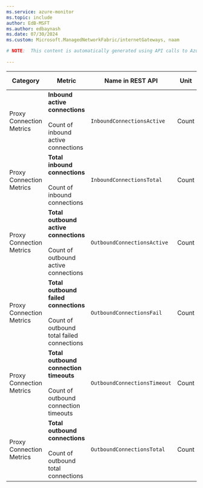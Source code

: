 ```yaml
---
ms.service: azure-monitor
ms.topic: include
author: EdB-MSFT
ms.author: edbaynash
ms.date: 07/30/2024
ms.custom: Microsoft.ManagedNetworkFabric/internetGateways, naam

# NOTE:  This content is automatically generated using API calls to Azure. Any edits made on these files will be overwritten in the next run of the script. 
 
---
```



|Category|Metric|Name in REST API|Unit|Aggregation|Dimensions|Time Grains|DS Export|
|---|---|---|---|---|---|---|---|
|Proxy Connection Metrics|**Inbound active connections**<br><br>Count of inbound active connections |`InboundConnectionsActive` |Count |Average, Maximum, Minimum |`nfcId`, `gatewayType`|PT1M |Yes|
|Proxy Connection Metrics|**Total inbound connections**<br><br>Count of inbound connections |`InboundConnectionsTotal` |Count |Average, Maximum, Minimum |`nfcId`, `gatewayType`|PT1M |Yes|
|Proxy Connection Metrics|**Total outbound active connections**<br><br>Count of outbound active connections |`OutboundConnectionsActive` |Count |Average, Maximum, Minimum |`nfcId`, `gatewayType`|PT1M |Yes|
|Proxy Connection Metrics|**Total outbound failed connections**<br><br>Count of outbound total failed connections |`OutboundConnectionsFail` |Count |Average, Maximum, Minimum |`nfcId`, `gatewayType`|PT1M |Yes|
|Proxy Connection Metrics|**Total outbound connection timeouts**<br><br>Count of outbound connection timeouts |`OutboundConnectionsTimeout` |Count |Average, Maximum, Minimum |`nfcId`, `gatewayType`|PT1M |Yes|
|Proxy Connection Metrics|**Total outbound connections**<br><br>Count of outbound total connections |`OutboundConnectionsTotal` |Count |Average, Maximum, Minimum |`nfcId`, `gatewayType`|PT1M |Yes|